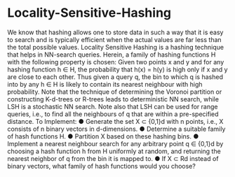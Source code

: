 # Locality-Sensitive-Hashing

We know that hashing allows one to store data in such a way that it is easy to search and is typically
efficient when the actual values are far less than the total possible values.
Locality Sensitive Hashing is a hashing technique that helps in NN-search queries. Herein, a family of
hashing functions H with the following property is chosen:
Given two points x and y and for any hashing function h ∈ H, the probability that h(x) = h(y) is high
only if x and y are close to each other. Thus given a query q, the bin to which q is hashed into by any h ∈ H is
likely to contain its nearest neighbour with high probability.
Note that the technique of determining the Voronoi partition or constructing K-d-trees or R-trees leads
to deterministic NN search, while LSH is a stochastic NN search. Note also that LSH can be used for range
queries, i.e., to find all the neighbours of q that are within a pre-specified distance.
To Implement:
● Generate the set X ⊂ {0,1}d with n points, i.e., X consists of n binary vectors in d-dimensions.
● Determine a suitable family of hash functions H.
● Partition X based on these hashing bins.
● Implement a nearest neighbour search for any arbitrary point q ∈ {0,1}d by choosing a hash function h
from H uniformly at random, and returning the nearest neighbor of q from the bin it is mapped to.
● If X ⊂ Rd instead of binary vectors, what family of hash functions would you choose?
